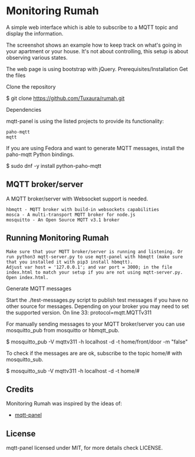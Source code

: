 # Monitoring Rumah

A simple web interface which is able to subscribe to a MQTT topic and display the information.

The screenshot shows an example how to keep track on what's going in your apartment or your house. It's not about controlling, this setup is about observing various states.


The web page is using bootstrap with jQuery.
Prerequisites/Installation
Get the files

Clone the repository

$ git clone https://github.com/Tuxaura/rumah.git

Dependencies

mqtt-panel is using the listed projects to provide its functionality:

    paho-mqtt
    mqtt

If you are using Fedora and want to generate MQTT messages, install the paho-mqtt Python bindings.

$ sudo dnf -y install python-paho-mqtt

## MQTT broker/server

A MQTT broker/server with Websocket support is needed.

    hbmqtt - MQTT broker with build-in websockets capabilities
    mosca - A multi-transport MQTT broker for node.js
    mosquitto - An Open Source MQTT v3.1 broker

## Running Monitoring Rumah

    Make sure that your MQTT broker/server is running and listening. Or run python3 mqtt-server.py to use mqtt-panel with hbmqtt (make sure that you installed it with pip3 install hbmqtt).
    Adjust var host = '127.0.0.1'; and var port = 3000; in the file index.html to match your setup if you are not using mqtt-server.py.
    Open index.html.

Generate MQTT messages

Start the ./test-messages.py script to publish test messages if you have no other source for messages. Depending on your broker you may need to set the supported version. On line 33: protocol=mqtt.MQTTv311

For manually sending messages to your MQTT broker/server you can use mosquitto_pub from mosquitto or hbmqtt_pub.

$ mosquitto_pub -V mqttv311 -h localhost -d -t home/front/door -m "false"

To check if the messages are are ok, subscribe to the topic home/# with mosquitto_sub.

$ mosquitto_sub -V mqttv311 -h localhost -d -t home/#

## Credits

Monitoring Rumah was inspired by the ideas of:

  *  [mqtt-panel](https://github.com/fabaff/mqtt-panel) 

## License

mqtt-panel licensed under MIT, for more details check LICENSE.
